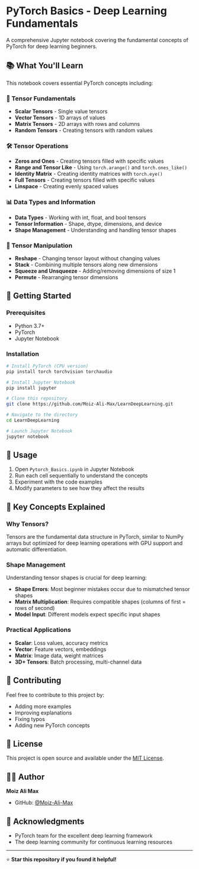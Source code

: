 # PyTorch Basics - Deep Learning Fundamentals

A comprehensive Jupyter notebook covering the fundamental concepts of PyTorch for deep learning beginners.

## 📚 What You'll Learn

This notebook covers essential PyTorch concepts including:

### 🔢 Tensor Fundamentals
- **Scalar Tensors** - Single value tensors
- **Vector Tensors** - 1D arrays of values
- **Matrix Tensors** - 2D arrays with rows and columns
- **Random Tensors** - Creating tensors with random values

### 🛠️ Tensor Operations
- **Zeros and Ones** - Creating tensors filled with specific values
- **Range and Tensor Like** - Using `torch.arange()` and `torch.ones_like()`
- **Identity Matrix** - Creating identity matrices with `torch.eye()`
- **Full Tensors** - Creating tensors filled with specific values
- **Linspace** - Creating evenly spaced values

### 📊 Data Types and Information
- **Data Types** - Working with int, float, and bool tensors
- **Tensor Information** - Shape, dtype, dimensions, and device
- **Shape Management** - Understanding and handling tensor shapes

### 🔄 Tensor Manipulation
- **Reshape** - Changing tensor layout without changing values
- **Stack** - Combining multiple tensors along new dimensions
- **Squeeze and Unsqueeze** - Adding/removing dimensions of size 1
- **Permute** - Rearranging tensor dimensions

## 🚀 Getting Started

### Prerequisites
- Python 3.7+
- PyTorch
- Jupyter Notebook

### Installation
```bash
# Install PyTorch (CPU version)
pip install torch torchvision torchaudio

# Install Jupyter Notebook
pip install jupyter

# Clone this repository
git clone https://github.com/Moiz-Ali-Max/LearnDeepLearning.git

# Navigate to the directory
cd LearnDeepLearning

# Launch Jupyter Notebook
jupyter notebook
```

## 📖 Usage

1. Open `Pytorch_Basics.ipynb` in Jupyter Notebook
2. Run each cell sequentially to understand the concepts
3. Experiment with the code examples
4. Modify parameters to see how they affect the results

## 🎯 Key Concepts Explained

### Why Tensors?
Tensors are the fundamental data structure in PyTorch, similar to NumPy arrays but optimized for deep learning operations with GPU support and automatic differentiation.

### Shape Management
Understanding tensor shapes is crucial for deep learning:
- **Shape Errors**: Most beginner mistakes occur due to mismatched tensor shapes
- **Matrix Multiplication**: Requires compatible shapes (columns of first = rows of second)
- **Model Input**: Different models expect specific input shapes

### Practical Applications
- **Scalar**: Loss values, accuracy metrics
- **Vector**: Feature vectors, embeddings
- **Matrix**: Image data, weight matrices
- **3D+ Tensors**: Batch processing, multi-channel data

## 🤝 Contributing

Feel free to contribute to this project by:
- Adding more examples
- Improving explanations
- Fixing typos
- Adding new PyTorch concepts

## 📝 License

This project is open source and available under the [MIT License](LICENSE).

## 👨‍💻 Author

**Moiz Ali Max**
- GitHub: [@Moiz-Ali-Max](https://github.com/Moiz-Ali-Max)

## 🙏 Acknowledgments

- PyTorch team for the excellent deep learning framework
- The deep learning community for continuous learning resources

---

⭐ **Star this repository if you found it helpful!**
